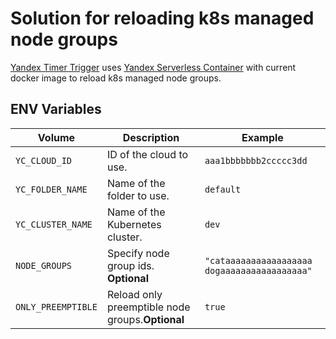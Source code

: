 # Solution for reloading k8s managed node groups

[Yandex Timer Trigger](https://cloud.yandex.com/en-ru/docs/functions/concepts/trigger/timer) uses [Yandex Serverless Container](https://cloud.yandex.com/en/docs/serverless-containers) with current docker image to reload k8s managed node groups.

## ENV Variables

Volume             | Description                                      | Example
-------------------|--------------------------------------------------|-----------------
`YC_CLOUD_ID`      | ID of the cloud to use.                          |`aaa1bbbbbbb2ccccc3dd`
`YC_FOLDER_NAME`   | Name of the folder to use.                       |`default`
`YC_CLUSTER_NAME`  | Name of the Kubernetes cluster.                  |`dev`
`NODE_GROUPS`      | Specify node group ids. **Optional**             |`"cataaaaaaaaaaaaaaaaa dogaaaaaaaaaaaaaaaaa"`
`ONLY_PREEMPTIBLE` | Reload only preemptible node groups.**Optional** |`true`
